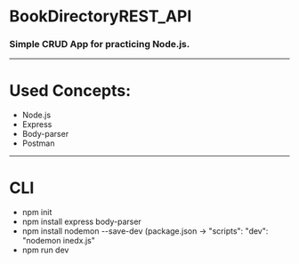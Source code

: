# BookDirectoryREST_API
### Simple CRUD App for practicing Node.js.
---
# Used Concepts:
- Node.js
- Express
- Body-parser
- Postman
---
# CLI
- npm init
- npm install express body-parser
- npm install nodemon --save-dev (package.json -> "scripts": "dev": "nodemon inedx.js"
- npm run dev
